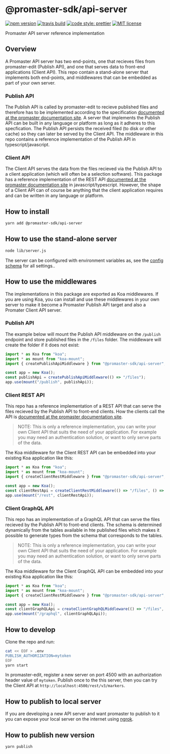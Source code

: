 # @promaster-sdk/api-server

[![npm version][version-image]][version-url]
[![travis build][travis-image]][travis-url]
[![code style: prettier][prettier-image]][prettier-url]
[![MIT license][license-image]][license-url]

Promaster API server reference implementation

## Overview

A Promaster API server has two end-points, one that recieves files from promaster-edit (Publish API), and one that serves data to front-end applications (Client API). This repo contain a stand-alone server that implements both end-points, and middlewares that can be embedded as part of your own server.

### Publish API

The Publish API is called by promaster-edit to recieve published files and therefore has to be implemented according to the specification [documented at the promaster documentation site](https://docs.promaster.se/publish-api). A server that implements the Publish API can be built in any language or platform as long as it adheres to this specfication. The Publish API persists the received filed (to disk or other cache) so they can later be served by the Client API. The middleware in this repo contains a reference implementation of the Publish API in typescript/javascript.

### Client API

The Client API serves the data from the files recieved via the Publish API to a client application (which will often be a selection software). This package has a reference implementation of the REST API [documented at the promaster documentation site](https://docs.promaster.se/client-rest-api/) in javascript/typescript. However, the shape of a Client API can of course be anything that the client application requires and can be written in any language or platform.

## How to install

```bash
yarn add @promaster-sdk/api-server
```

## How to use the stand-alone server

```bash
node lib/server.js
```

The server can be configured with environment variables as, see the [config schema](src/server/config.ts) for all settings..

## How to use the middlewares

The implementations in this package are exported as Koa middlewares. If you are using Koa, you can install and use these middlewares in your own server to make it become a Promaster Publish API target and also a Promater Client API server.

### Publish API

The example below will mount the Publish API middleware on the `/publish` endpoint and store published files in the `/files` folder. The middleware will create the folder if it does not exist:

```typescript
import * as Koa from "koa";
import * as mount from "koa-mount";
import { createPublishApiMiddleware } from "@promaster-sdk/api-server";

const app = new Koa();
const publishApi = createPublishApiMiddleware(() => "/files");
app.use(mount("/publish", publishApi));
```

### Client REST API

This repo has a reference implementation of a REST API that can serve the files recieved by the Publish API to front-end clients. How the clients call the API is [documented at the promaster documentation site](https://docs.promaster.se/client-rest-api).

> NOTE: This is only a reference implementation, you can write your own Client API that suits the need of your application. For example you may need an authentication solution, or want to only serve parts of the data.

The Koa middleware for the Client REST API can be embedded into your existing Koa application like this:

```js
import * as Koa from "koa";
import * as mount from "koa-mount";
import { createClientRestMiddleware } from "@promaster-sdk/api-server";

const app = new Koa();
const clientRestApi = createClientRestMiddleware(() => "/files", () => "http://myserver/");
app.use(mount("/rest", clientRestApi));
```

### Client GraphQL API

This repo has an implementation of a GraphQL API that can serve the files recieved by the Publish API to front-end clients. The schema is determined dynamically from the tables available in hte published files which makes it possible to generate types from the schema that corresponds to the tables.

> NOTE: This is only a reference implementation, you can write your own Client API that suits the need of your application. For example you may need an authentication solution, or want to only serve parts of the data.

The Koa middleware for the Client GraphQL API can be embedded into your existing Koa application like this:

```js
import * as Koa from "koa";
import * as mount from "koa-mount";
import { createClientRestMiddleware } from "@promaster-sdk/api-server";

const app = new Koa();
const clientGraphQLApi = createClientGraphQLMiddleware(() => "/files", () => "http://myserver/");
app.use(mount("/graphql", clientGraphQLApi));
```

## How to develop

Clone the repo and run:

```bash
cat << EOF > .env
PUBLISH_AUTHORIZATION=mytoken
EOF
yarn start
```

In promaster-edit, register a new server on port 4500 with an authorization header value of `mytoken`. Publish once to the this server, then you can try the Client API at `http://localhost:4500/rest/v3/markers`.

## How to publish to local server

If you are developing a new API server and want promaster to publish to it you can expose your local server on the internet using [ngrok](https://ngrok.com/).

## How to publish new version

```bash
yarn publish
```

[version-image]: https://img.shields.io/npm/v/@promaster-sdk/api-server.svg?style=flat
[version-url]: https://www.npmjs.com/package/@promaster-sdk/api-server
[travis-image]: https://travis-ci.com/promaster-sdk/api-server.svg?branch=master&style=flat
[travis-url]: https://travis-ci.com/promaster-sdk/api-server
[license-image]: https://img.shields.io/github/license/promaster-sdk/api-server.svg?style=flat
[license-url]: https://opensource.org/licenses/MIT
[prettier-image]: https://img.shields.io/badge/code_style-prettier-ff69b4.svg?style=flat
[prettier-url]: https://github.com/prettier/prettier
